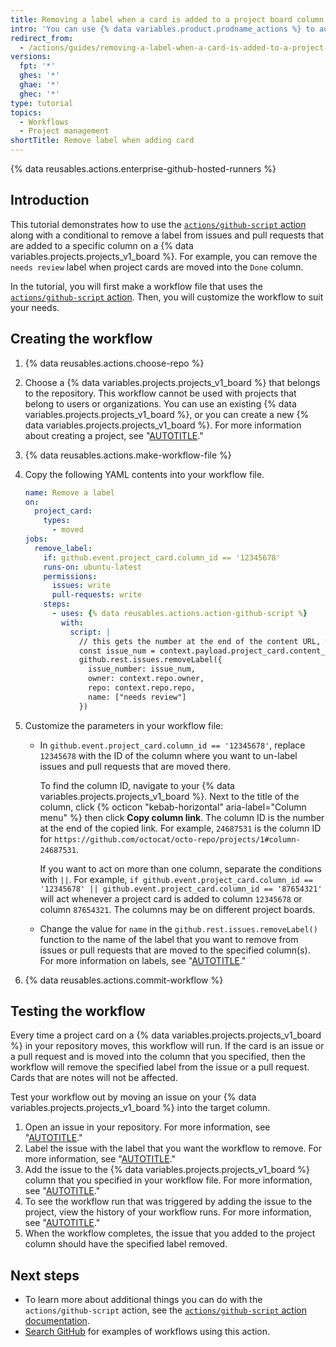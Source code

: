 ```yaml
---
title: Removing a label when a card is added to a project board column
intro: 'You can use {% data variables.product.prodname_actions %} to automatically remove a label when an issue or pull request is added to a specific column on a {% data variables.projects.projects_v1_board %}.'
redirect_from:
  - /actions/guides/removing-a-label-when-a-card-is-added-to-a-project-board-column
versions:
  fpt: '*'
  ghes: '*'
  ghae: '*'
  ghec: '*'
type: tutorial
topics:
  - Workflows
  - Project management
shortTitle: Remove label when adding card
---
```

 
{% data reusables.actions.enterprise-github-hosted-runners %}

## Introduction

This tutorial demonstrates how to use the [`actions/github-script` action](https://github.com/marketplace/actions/github-script) along with a conditional to remove a label from issues and pull requests that are added to a specific column on a {% data variables.projects.projects_v1_board %}. For example, you can remove the `needs review` label when project cards are moved into the `Done` column.

In the tutorial, you will first make a workflow file that uses the [`actions/github-script` action](https://github.com/marketplace/actions/github-script). Then, you will customize the workflow to suit your needs.

## Creating the workflow

1. {% data reusables.actions.choose-repo %}
1. Choose a {% data variables.projects.projects_v1_board %} that belongs to the repository. This workflow cannot be used with projects that belong to users or organizations. You can use an existing {% data variables.projects.projects_v1_board %}, or you can create a new {% data variables.projects.projects_v1_board %}. For more information about creating a project, see "[AUTOTITLE](/issues/organizing-your-work-with-project-boards/managing-project-boards/creating-a-project-board)."
1. {% data reusables.actions.make-workflow-file %}
1. Copy the following YAML contents into your workflow file.

    ```yaml copy
    name: Remove a label
    on:
      project_card:
        types:
          - moved
    jobs:
      remove_label:
        if: github.event.project_card.column_id == '12345678'
        runs-on: ubuntu-latest
        permissions:
          issues: write
          pull-requests: write
        steps:
          - uses: {% data reusables.actions.action-github-script %}
            with:
              script: |
                // this gets the number at the end of the content URL, which should be the issue/PR number
                const issue_num = context.payload.project_card.content_url.split('/').pop()
                github.rest.issues.removeLabel({
                  issue_number: issue_num,
                  owner: context.repo.owner,
                  repo: context.repo.repo,
                  name: ["needs review"]
                })
    ```

1. Customize the parameters in your workflow file:
   - In `github.event.project_card.column_id == '12345678'`, replace `12345678` with the ID of the column where you want to un-label issues and pull requests that are moved there.

     To find the column ID, navigate to your {% data variables.projects.projects_v1_board %}. Next to the title of the column, click {% octicon "kebab-horizontal" aria-label="Column menu" %} then click **Copy column link**. The column ID is the number at the end of the copied link. For example, `24687531` is the column ID for `https://github.com/octocat/octo-repo/projects/1#column-24687531`.

     If you want to act on more than one column, separate the conditions with `||`. For example, `if github.event.project_card.column_id == '12345678' || github.event.project_card.column_id == '87654321'` will act whenever a project card is added to column `12345678` or column `87654321`. The columns may be on different project boards.
   - Change the value for `name` in the `github.rest.issues.removeLabel()` function to the name of the label that you want to remove from issues or pull requests that are moved to the specified column(s). For more information on labels, see "[AUTOTITLE](/issues/using-labels-and-milestones-to-track-work/managing-labels#applying-labels-to-issues-and-pull-requests)."
1. {% data reusables.actions.commit-workflow %}

## Testing the workflow

Every time a project card on a {% data variables.projects.projects_v1_board %} in your repository moves, this workflow will run. If the card is an issue or a pull request and is moved into the column that you specified, then the workflow will remove the specified label from the issue or a pull request. Cards that are notes will not be affected.

Test your workflow out by moving an issue on your {% data variables.projects.projects_v1_board %} into the target column.

1. Open an issue in your repository. For more information, see "[AUTOTITLE](/issues/tracking-your-work-with-issues/creating-an-issue)."
1. Label the issue with the label that you want the workflow to remove. For more information, see "[AUTOTITLE](/issues/using-labels-and-milestones-to-track-work/managing-labels#applying-labels-to-issues-and-pull-requests)."
1. Add the issue to the {% data variables.projects.projects_v1_board %} column that you specified in your workflow file. For more information, see "[AUTOTITLE](/issues/organizing-your-work-with-project-boards/tracking-work-with-project-boards/adding-issues-and-pull-requests-to-a-project-board)."
1. To see the workflow run that was triggered by adding the issue to the project, view the history of your workflow runs. For more information, see "[AUTOTITLE](/actions/monitoring-and-troubleshooting-workflows/viewing-workflow-run-history)."
1. When the workflow completes, the issue that you added to the project column should have the specified label removed.

## Next steps

- To learn more about additional things you can do with the `actions/github-script` action, see the [`actions/github-script` action documentation](https://github.com/marketplace/actions/github-script).
- [Search GitHub](https://github.com/search?q=%22uses:+actions/github-script%22&type=code) for examples of workflows using this action.

